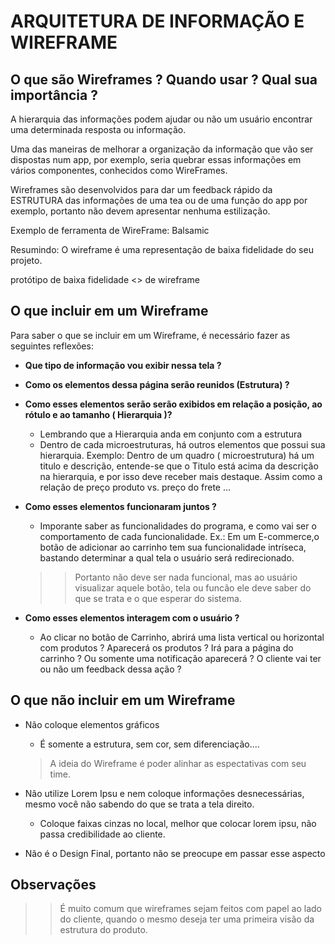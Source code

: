 # ARQUITETURA DE INFORMAÇÃO E WIREFRAME

## O que são Wireframes ? Quando usar ? Qual sua importância ? 

A hierarquia das informações podem ajudar ou não um usuário encontrar uma determinada resposta ou informação.

Uma das maneiras de melhorar a organização da informação que vão ser dispostas num app, por exemplo, seria quebrar essas informações em vários componentes, conhecidos como WireFrames.

Wireframes são desenvolvidos para dar um feedback rápido da ESTRUTURA das informações de uma tea ou de uma função do app por exemplo, portanto não devem apresentar nenhuma estilização.

Exemplo de ferramenta de WireFrame: Balsamic

Resumindo: O wireframe é uma representação de baixa fidelidade do seu projeto.

protótipo de baixa fidelidade <> de wireframe

## O que incluir em um Wireframe

Para saber o que se incluir em um Wireframe, é necessário fazer as seguintes reflexões: 

* **Que tipo de informação vou exibir nessa tela ?**
* **Como os elementos dessa página serão reunidos (Estrutura) ?**
* **Como esses elementos serão serão exibidos em relação a  posição, ao rótulo e ao tamanho ( Hierarquia )?** 
  * Lembrando que a Hierarquia anda em conjunto com a estrutura
  * Dentro de cada microestruturas, há outros elementos que possui sua hierarquia. Exemplo: Dentro de um quadro ( microestrutura) há um titulo e descrição, entende-se que o Titulo está acima da descrição na hierarquia, e por isso deve receber mais destaque. Assim como a relação de preço produto vs. preço do frete ...
* **Como esses elementos funcionaram juntos ?**
  * Imporante saber as funcionalidades do programa, e como vai ser o comportamento de cada funcionalidade. Ex.: Em um E-commerce,o botão de adicionar ao carrinho tem sua funcionalidade intríseca, bastando determinar a qual tela o usuário será redirecionado.

  >> Portanto não deve ser nada funcional, mas ao usuário visualizar aquele botão, tela ou funcão ele deve saber do que se trata e o que esperar do sistema.

* **Como esses elementos interagem com o usuário ?**
  * Ao clicar no botão de Carrinho, abrirá uma lista vertical ou horizontal com produtos ? Aparecerá os produtos ? Irá para a página do carrinho ? Ou somente uma notificação aparecerá ? O cliente vai ter ou não um feedback dessa ação ?

## O que não incluir em um Wireframe

* Não coloque elementos gráficos
  * É somente a estrutura, sem cor, sem diferenciação.... 

  > A ideia do Wireframe é poder alinhar as espectativas com seu time.

* Não utilize Lorem Ipsu e nem coloque informações desnecessárias, mesmo você não sabendo do que se trata a tela direito.
  * Coloque faixas cinzas no local, melhor que colocar lorem ipsu, não passa credibilidade ao cliente.

* Não é o Design Final, portanto não se preocupe em passar esse aspecto 


## Observações

>> É muito comum que wireframes sejam feitos com papel ao lado do cliente, quando o mesmo deseja ter uma primeira visão da estrutura do produto. 
